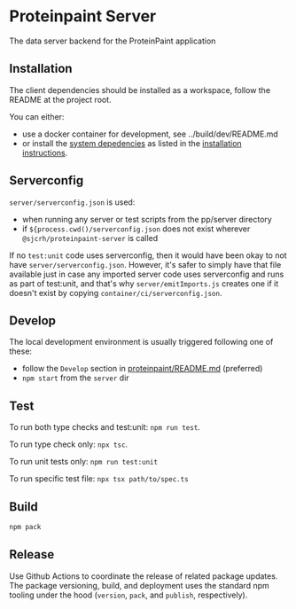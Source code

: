 # Proteinpaint Server

The data server backend for the ProteinPaint application

## Installation

The client dependencies should be installed as a workspace, follow the README at the project root.

You can either:
- use a docker container for development, see ../build/dev/README.md
- or install the [system depedencies](https://docs.google.com/document/d/1tkEHG_vYtT-OifPV-tlPeWQUMsEd3aWAKf5ExOT8G34/edit#heading=h.jy5sdrb1zkut)
as listed in the [installation instructions](https://docs.google.com/document/d/1tkEHG_vYtT-OifPV-tlPeWQUMsEd3aWAKf5ExOT8G34/edit#heading=h.6nxua6c3ik9l).


## Serverconfig

`server/serverconfig.json` is used:
- when running any server or test scripts from the pp/server directory
- if `${process.cwd()/serverconfig.json` does not exist wherever `@sjcrh/proteinpaint-server` is called

If no `test:unit` code uses serverconfig, then it would have been okay to not have `server/serverconfig.json`.
However, it's safer to simply have that file available just in case any imported server code uses serverconfig
and runs as part of test:unit, and that's why `server/emitImports.js` creates one if it doesn't exist by
copying `container/ci/serverconfig.json`.


## Develop

The local development environment is usually triggered following one of these:
- follow the `Develop` section in [proteinpaint/README.md](https://github.com/stjude/proteinpaint/blob/master/README.md) (preferred)
- `npm start` from the `server` dir

## Test

To run both type checks and test:unit: `npm run test`.

To run type check only: `npx tsc`.

To run unit tests only: `npm run test:unit`

To run specific test file: `npx tsx path/to/spec.ts` 


## Build

```bash
npm pack
```

## Release

Use Github Actions to coordinate the release of related package updates.
The package versioning, build, and deployment uses the standard npm tooling under the hood
(`version`, `pack`, and `publish`, respectively).
